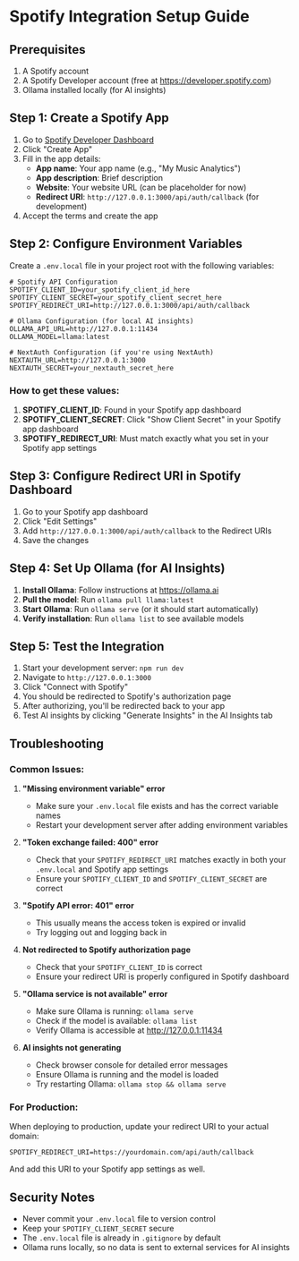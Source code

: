 # Spotify Integration Setup Guide

## Prerequisites

1. A Spotify account
2. A Spotify Developer account (free at https://developer.spotify.com)
3. Ollama installed locally (for AI insights)

## Step 1: Create a Spotify App

1. Go to [Spotify Developer Dashboard](https://developer.spotify.com/dashboard)
2. Click "Create App"
3. Fill in the app details:
   - **App name**: Your app name (e.g., "My Music Analytics")
   - **App description**: Brief description
   - **Website**: Your website URL (can be placeholder for now)
   - **Redirect URI**: `http://127.0.0.1:3000/api/auth/callback` (for development)
4. Accept the terms and create the app

## Step 2: Configure Environment Variables

Create a `.env.local` file in your project root with the following variables:

```env
# Spotify API Configuration
SPOTIFY_CLIENT_ID=your_spotify_client_id_here
SPOTIFY_CLIENT_SECRET=your_spotify_client_secret_here
SPOTIFY_REDIRECT_URI=http://127.0.0.1:3000/api/auth/callback

# Ollama Configuration (for local AI insights)
OLLAMA_API_URL=http://127.0.0.1:11434
OLLAMA_MODEL=llama:latest

# NextAuth Configuration (if you're using NextAuth)
NEXTAUTH_URL=http://127.0.0.1:3000
NEXTAUTH_SECRET=your_nextauth_secret_here
```

### How to get these values:

1. **SPOTIFY_CLIENT_ID**: Found in your Spotify app dashboard
2. **SPOTIFY_CLIENT_SECRET**: Click "Show Client Secret" in your Spotify app dashboard
3. **SPOTIFY_REDIRECT_URI**: Must match exactly what you set in your Spotify app settings

## Step 3: Configure Redirect URI in Spotify Dashboard

1. Go to your Spotify app dashboard
2. Click "Edit Settings"
3. Add `http://127.0.0.1:3000/api/auth/callback` to the Redirect URIs
4. Save the changes

## Step 4: Set Up Ollama (for AI Insights)

1. **Install Ollama**: Follow instructions at https://ollama.ai
2. **Pull the model**: Run `ollama pull llama:latest`
3. **Start Ollama**: Run `ollama serve` (or it should start automatically)
4. **Verify installation**: Run `ollama list` to see available models

## Step 5: Test the Integration

1. Start your development server: `npm run dev`
2. Navigate to `http://127.0.0.1:3000`
3. Click "Connect with Spotify"
4. You should be redirected to Spotify's authorization page
5. After authorizing, you'll be redirected back to your app
6. Test AI insights by clicking "Generate Insights" in the AI Insights tab

## Troubleshooting

### Common Issues:

1. **"Missing environment variable" error**
   - Make sure your `.env.local` file exists and has the correct variable names
   - Restart your development server after adding environment variables

2. **"Token exchange failed: 400" error**
   - Check that your `SPOTIFY_REDIRECT_URI` matches exactly in both your `.env.local` and Spotify app settings
   - Ensure your `SPOTIFY_CLIENT_ID` and `SPOTIFY_CLIENT_SECRET` are correct

3. **"Spotify API error: 401" error**
   - This usually means the access token is expired or invalid
   - Try logging out and logging back in

4. **Not redirected to Spotify authorization page**
   - Check that your `SPOTIFY_CLIENT_ID` is correct
   - Ensure your redirect URI is properly configured in Spotify dashboard

5. **"Ollama service is not available" error**
   - Make sure Ollama is running: `ollama serve`
   - Check if the model is available: `ollama list`
   - Verify Ollama is accessible at http://127.0.0.1:11434

6. **AI insights not generating**
   - Check browser console for detailed error messages
   - Ensure Ollama is running and the model is loaded
   - Try restarting Ollama: `ollama stop && ollama serve`

### For Production:

When deploying to production, update your redirect URI to your actual domain:
```env
SPOTIFY_REDIRECT_URI=https://yourdomain.com/api/auth/callback
```

And add this URI to your Spotify app settings as well.

## Security Notes

- Never commit your `.env.local` file to version control
- Keep your `SPOTIFY_CLIENT_SECRET` secure
- The `.env.local` file is already in `.gitignore` by default
- Ollama runs locally, so no data is sent to external services for AI insights
